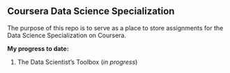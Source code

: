 ## Coursera Data Science Specialization
The purpose of this repo is to serve as a place to store assignments for the Data Science Specialization on Coursera.

**My progress to date:**  
1. The Data Scientist’s Toolbox (*in progress*)